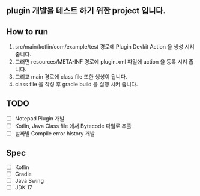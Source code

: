 ## plugin 개발을 테스트 하기 위한 project 입니다. 

## How to run
1. src/main/kotlin/com/example/test 경로에 Plugin Devkit Action 을 생성 시켜 줍니다.
2. 그러면 resources/META-INF 경로에 plugin.xml 파일에 action 을 등록 시켜 줍니다.
3. 그리고 main 경로에 class file 또한 생성이 됩니다.
4. class file 을 작성 후 gradle build 를 실행 시켜 줍니다.

## TODO
- [ ] Notepad Plugin 개발
- [ ] Kotlin, Java Class file 에서 Bytecode 파일로 추출
- [ ] 날짜별 Compile error history 개발

## Spec
- [ ] Kotlin
- [ ] Gradle
- [ ] Java Swing
- [ ] JDK 17